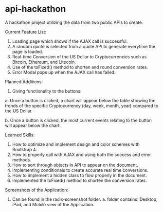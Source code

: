 # api-hackathon
A hackathon project utilizing the data from two public APIs to create.

Current Feature List:
1. Loading page which shows if the AJAX call is successful.
2. A random quote is selected from a quote API to generate everytime the page is
loaded.
3. Real-time Conversion of the US Dollar to Cryptocurrencies such as Bitcoin,
Ethereum, and Litecoin.
4. Use of the toFixed() method to shorten and round conversion rates.
5. Error Modal pops up when the AJAX call has failed.

Planned Additions:
1. Giving functionality to the buttons:

a. Once a button is clicked, a chart will appear below the table showing the
  trends of the specific Cryptocurrency (day, week, month, year) compared to the
  US Dollar.

b. Once a button is clicked, the most current events relating to the button will
  appear below the chart.

Learned Skills:
1. How to optimize and implement design and color schemes with Bootstrap 4.
2. How to properly call with AJAX and using both the success and error methods.
3. How to sort through objects in API to appear on the document.
4. Implementing conditionals to create accurate real time conversions.
5. How to implement a hidden class to flow properly in the document.
6. Implemented the toFixed() method to shorten the conversion rates.

Screenshots of the Application:
1. Can be found in the radix-screenshot folder.
  a. folder contains: Desktop, iPad, and Mobile view of the Application.
